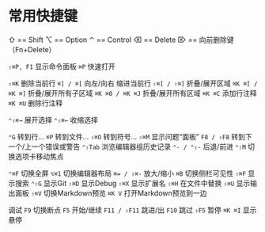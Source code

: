 # 常用快捷键
⇧ == Shift      ⌥ == Option     ⌃ == Control        ⌫ == Delete     ⌦ == 向前删除键（Fn+Delete）

`⇧⌘P, F1`	显示命令面板
`⌘P`	快速打开

`⇧⌘K`	  删除当前行
`⌘] / ⌘[`   向左/向右 缩进当前行
`⇧⌘[ / ⇧⌘]`	折叠/展开区域
`⌘K ⌘[ / ⌘K ⌘]`	折叠/展开所有子区域
`⌘K ⌘0 / ⌘K ⌘J`	折叠/展开所有区域
`⌘K ⌘C`	添加行注释
`⌘K ⌘U`     删除行注释

`⌃⇧⌘→`	展开选择
`⌃⇧⌘←`	收缩选择

`⌃G`	转到行...
`⌘P`	转到文件...
`⇧⌘O`	转到符号...
`⇧⌘M`	显示问题“面板”
`F8 / ⇧F8`	转到下一个/上一个错误或警告
`⌃⇧Tab`	浏览编辑器组历史记录
`⌃- / ⌃⇧-`	后退/前进
`⌃⇧M`	切换选项卡移动焦点

`⌃⌘F`	切换全屏
`⌥⌘1`	切换编辑器布局
`⌘= / ⇧⌘-`	放大/缩小
`⌘B`    切换侧栏可见性
`⇧⌘F`	显示搜索
`⌃⇧G`	显示Git
`⇧⌘D`	显示Debug
`⇧⌘X`	显示扩展名
`⇧⌘H`	在文件中替换
`⇧⌘U`	显示输出面板
`⇧⌘V`	切换Markdown预览
`⌘K V`	打开Markdown预览到一边

调试
`F9`	切换断点
`F5`	开始/继续
`F11 / ⇧F11`	跳进/出
`F10`	跳过
`⇧F5`	暂停
`⌘K ⌘I`	显示悬停




